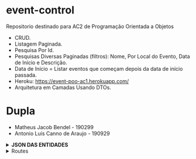 # event-control

Repositorio destinado para AC2 de Programação Orientada a Objetos

 - CRUD.
 - Listagem Paginada.
 - Pesquisa Por Id.
 - Pesquisas Diversas Paginadas (filtros): Nome, Por Local do Evento, Data de Início e Descrição.
 - Data de Início = Listar eventos que começam depois da data de início passada.
 - Heroku: https://event-poo-ac1.herokuapp.com/
 - Arquitetura em Camadas Usando DTOs.

# Dupla
 - Matheus Jacob Bendel - 190299
 - Antonio Luís Canno de Araujo - 190929

 <details>
  <summary><strong>JSON DAS ENTIDADES</strong></summary>
  
  <br />
  
  <p align="left">

```json
EVENT
{
    "adminId": 1,
    "name": "Plugin: Desafios do 5G",
    "description": "Um evento 100% online, interativo e aberto ao público, com speakers internacionais.",
    "startDate": "2021-07-01",
    "endDate": "2021-07-07",
    "startTime": "08:00:00",
    "endTime": "22:30:00",
    "email": "desafio5g@puglin.com.br",
    "amountFreeTickets": 50,
    "amountPayedTickets": 250,
    "priceTicket": 5.00
}

ADMIN
{
    "name": "Sahara",
    "email": "sahara@gmail.com",
    "phoneNumber": "11959325987"
}

ATTEND
{
    "name": "Bianca",
    "email": "biancafeira@gmail.com",
    "balance": 500
}

PLACE
{
  "name": "FACENS",
  "adress": "Rodovia Senador José Ermírio de Moraes, 1425 - Jardim Constantino Matucci, Sorocaba"
}

TICKET
{
  "attendId": 2,
  "type": "PAYED"
}
```
  </p>
  
</details>

<details>
 <summary>Routes</summary>
 
 ## Events

- Get: /events
  - Busca todos os eventos, você pode passar os Query Params como `page` e `limit` para fazer paginação e seus detalhes são retornados nos `Headers`, e Query Params como `name`, `description`, `emailContact` ou `startDate` para filtrar os resultados ou fazer uma pesquisa.
  - Exemplo: /events?page=0&limit=1&name=Matheus
  - Exemplo: /events?page=0&limit=1&startDate=2021-03-20
  - Exemplo: /events?page=0&limit=1&name=Matheus

- Post: /events
  - Cria um novo evento.

 ```json
{
   "name": "Introdução Java",
   "description": "Palestra introdutoria sobre tecnologia Linguagem Java, crescimento, mercado e inovação",
   "startDate": "2021-05-30",
   "endDate": "2021-06-02",
   "startTime": "18:00:00",
   "endTime": "18:00:00",
   "email": "suporte@linguagemjava.com.br",
   "amountFreeTickets": "0",
   "amountPayedTickets": "100",
   "priceTicket": "50"
}
```

- Get: /events/{eventId}
  - Busca um evento pelo seu ID.
  
- Put: /events/{eventId}
  - Atualiza um evento pelo seu ID.

```json
{
  "name": "Introdução C",
  "description": "Palestra introdutoria sobre tecnologia Linguagem C, crescimento, mercado e inovação",
  "startDate": "2021-05-30",
  "endDate": "2021-06-02",
  "startTime": "18:00:00",
  "endTime": "18:00:00",
  "email": "suporte@linguagemc.com.br",
  "amountFreeTickets": "0",
  "amountPayedTickets": "100",
  "priceTicket": "50"
  "adminId": 1
}
```

- Delete: /events/{eventId}
  - Remove um evento pelo seu ID.

## Admins

- POST: /admins
  - Cria um admin.

```json
{
  "name": "Matheus Jacob Bendel",
  "email": "matheus.bendel@facens.com.br",
  "phoneNumber": "11999999999"
}
```

- PUT: /admins/{adminId}
  - Edita um admin.

```json
{
  "name": "Matheus Jacob Bendel",
  "email": "matheus.bendel@facens.br",
  "phoneNumber": "11997498752"
}
```

- GET: /admins/{adminId}
  - Busca um admin.

- GET: /admins
  - Busca vários admins.

- DELETE: /admins/{adminId}
  - Remove um admin.

## Attendees

- POST: /attendees
  - Cria um participante.

```json
{
  "name": "Matheus Jacob",
  "email": "matheus.bendel@facens.br"
}
```

- PUT: /attendees/{attendeeId}
  - Atualiza um participante.

```json
{
  "name": "Antonio Luis Canno de Araujo",
  "email": "190929@facens.br"
}
```

- GET: /attendees/{attendeeId}
  - Busca um participante.

- GET: /attendees
  - Busca vários participantes.

- DELETE: /attendees/{attendeeId}
  - Remove um participante.

```json
{
  "name": "Antonio Luis Canno de Araujo",
  "email": "190929@facens.br"
}
```

## Places

- POST: /places
  - Cria um lugar.

```json
{
  "name": "FACENS",
  "address": "Rodovia Senador José Ermírio de Moraes, 1425"
}
```

- PUT: /places/{placeId}
  - Atualiza um lugar.

```json
{
   "name": "OXFORD",
   "address": "Lower Farm House, Lower Rd"
}
```

- GET: /places/{placeId}
  - Busca um lugar.

- GET: /places
  - Busca vários lugares.

- DELETE: /places/{placeId}
  - Remove um lugar.

## events/{eventId}/places

- POST: /events/{eventId}/places/{placeId}
  - Adiciona um lugar a um evento.

- DELETE: /events/{eventId}/places/{placeId}
  - Remove um lugar a um evento.

## events/{eventId}/tickets
  
- GET: /events/{eventId}/tickets
  - Busca os Tickets de um evento.
  
- POST: /events/{eventId}/tickets
  - Vende um ticket para um attendee.
  - Separação feita entre tickets pagos e gratuitos através do campo "type", onde FREE é gratuito e PAYED é pago.

```json
{
  "attendeId": 5,
  "type": PAYED
}
```

- DEL: /events/{eventId}/tickets
  - Remove ticket vendido.
  - Separação feita entre tickets pagos e gratuitos através do campo "type", onde FREE é gratuito e PAYED é pago.

```json
{
  "attendeId": 5,
  "type": FREE
}
```
 </detail>
